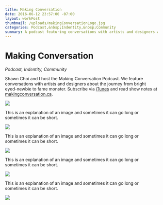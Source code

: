 ```yaml
---
title: Making Conversation
date: 2016-06-12 23:57:00 -07:00
layout: workPost
thumbnail: /uploads/makingConversationLogo.jpg
categories: Podcast,&nbsp;Indentity,&nbsp;Community
summary: A podcast featuring conversations with artists and designers about the journey from bright eyed-newbie to fame monster.
---
```


<div class="grid">
    <h1>Making Conversation</h1>
    <p><em>Podcast, Indentity, Community</em></p>
</div>

<div class="grid">
    <div class="col-1-3">
    	<p>Shawn Choi and I host the Making Conversation Podcast. We feature conversations with artists and designers about the journey from bright eyed-newbie to fame monster. Subscribe via <a href="https://itunes.apple.com/ca/podcast/making-conversation/id866475083?mt=2" target="_blank" title="Making Conversatino on iTunes">iTunes</a> and read show notes at <a href="http://makingconversation.ca/" target="_blank" title="Making Conversation Podcast">makingconversation.ca</a>.</p>
	</div>
	<div class="col-2-3">
		<img src="/uploads/makingConversationLogo.jpg"/>
	</div>
</div>

<div class="grid">
    <div class="col-1-3">
    	<p>This is an explanation of an image and sometimes it can go long or sometimes it can be short.</p>
	</div>
	<div class="col-2-3">
		<img src="/uploads/makingConversationProcess.jpg"/>
	</div>
</div>

<div class="grid">
    <div class="col-1-3">
    	<p>This is an explanation of an image and sometimes it can go long or sometimes it can be short.</p>
	</div>
	<div class="col-2-3">
		<img src="/uploads/makingConversationResponsiveShowcase.jpg"/>
	</div>
</div>

<div class="grid">
    <div class="col-1-3">
    	<p>This is an explanation of an image and sometimes it can go long or sometimes it can be short.</p>
	</div>
	<div class="col-2-3">
		<img src="/uploads/makingConversationTwitter.jpg"/>
	</div>
</div>

<div class="grid">
    <div class="col-1-3">
    	<p>This is an explanation of an image and sometimes it can go long or sometimes it can be short.</p>
	</div>
	<div class="col-2-3">
		<img src="/uploads/makingConversationiTunes.jpg"/>
	</div>
</div>